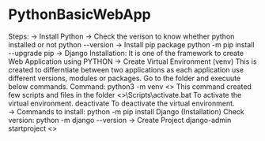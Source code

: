 # PythonBasicWebApp
Steps:
-> Install Python
-> Check the verison to know whether python installed or not
   python --version
-> Install pip package
   python -m pip install --upgrade pip
-> Django Installation:
   It is one of the framework to create Web Application using PYTHON
-> Create Virtual Environment (venv)
   This is created to differntiate between two applications as each application use different versions, modules or packages.
   Go to the folder and execuute below commands.
   Command:
   python3 -m venv <<name ofthe environment>>
   This command created few scripts and files in the folder
   <<environment name>>\Scripts\activate.bat
   To activate the virtual environment.
   deactivate
   To deactivate the virtual environment.  
-> Commands to install:
   python -m pip install Django (Installation)
   Check version:
   python -m django --version
-> Create Project
    django-admin startproject <<project name>>
